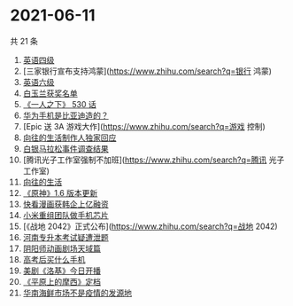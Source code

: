 # 2021-06-11

共 21 条

<!-- BEGIN ZHIHUSEARCH -->
<!-- 最后更新时间 Fri Jun 11 2021 22:07:47 GMT+0800 (China Standard Time) -->
1. [英语四级](https://www.zhihu.com/search?q=英语四级)
1. [三家银行宣布支持鸿蒙](https://www.zhihu.com/search?q=银行 鸿蒙)
1. [英语六级](https://www.zhihu.com/search?q=英语六级)
1. [白玉兰获奖名单](https://www.zhihu.com/search?q=白玉兰)
1. [《一人之下》 530 话](https://www.zhihu.com/search?q=一人之下)
1. [华为手机是比亚迪造的？](https://www.zhihu.com/search?q=华为手机)
1. [Epic 送 3A 游戏大作](https://www.zhihu.com/search?q=游戏 控制)
1. [向往的生活制作人独家回应](https://www.zhihu.com/search?q=向往的生活)
1. [白银马拉松事件调查结果](https://www.zhihu.com/search?q=甘肃白银马拉松)
1. [腾讯光子工作室强制不加班](https://www.zhihu.com/search?q=腾讯 光子工作室)
1. [向往的生活](https://www.zhihu.com/search?q=向往的生活)
1. [《原神》1.6 版本更新](https://www.zhihu.com/search?q=原神)
1. [快看漫画获韩企上亿融资](https://www.zhihu.com/search?q=快看漫画)
1. [小米重组团队做手机芯片](https://www.zhihu.com/search?q=小米公司)
1. [《战地 2042》正式公布](https://www.zhihu.com/search?q=战地 2042)
1. [河南专升本考试疑遭泄题](https://www.zhihu.com/search?q=河南专升本)
1. [阴阳师动画剧场天域篇](https://www.zhihu.com/search?q=阴阳师)
1. [高考后买什么手机](https://www.zhihu.com/search?q=高考后手机)
1. [美剧《洛基》今日开播](https://www.zhihu.com/search?q=洛基)
1. [《平原上的摩西》定档](https://www.zhihu.com/search?q=平原上的摩西)
1. [华南海鲜市场不是疫情的发源地](https://www.zhihu.com/search?q=华南海鲜市场)
<!-- END ZHIHUSEARCH -->
